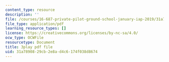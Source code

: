 ```yaml
---
content_type: resource
description: ''
file: /courses/16-687-private-pilot-ground-school-january-iap-2019/31a7890829cb2e8ad4c6174f038d8674_6oZL2c3tgps.pdf
file_type: application/pdf
learning_resource_types: []
license: https://creativecommons.org/licenses/by-nc-sa/4.0/
ocw_type: OCWFile
resourcetype: Document
title: 3play pdf file
uid: 31a78908-29cb-2e8a-d4c6-174f038d8674
---
```

